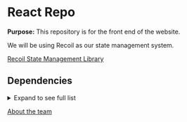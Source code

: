 # React Repo 

**Purpose:** This repository is for the front end of the website.

We will be using Recoil as our state management system.

<a href="https://recoiljs.org/" target="_blank">Recoil State Management Library</a>

## Dependencies
<details>
<summary>Expand to see full list</summary>

+ Recoil
+ When adding dependencies, please keep the list alphabetical and add the version number
+ Check the node-web-scraper repo for details, thank you!
+ add dependency
</details>

[About the team](https://github.com/JS-Jr-Dev-Job-Board/About/blob/main/README.md)
